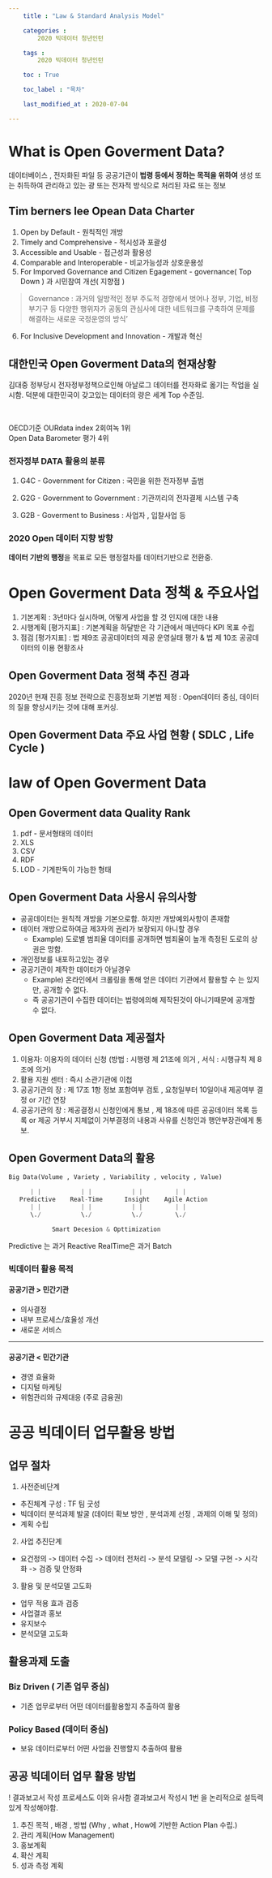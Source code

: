 ```yaml
---
    title : "Law & Standard Analysis Model"

    categories : 
        2020 빅데이터 청년인턴    

    tags :
        2020 빅데이터 청년인턴

    toc : True

    toc_label : "목차"        

    last_modified_at : 2020-07-04

---
```


# What is Open Goverment Data?

데이터베이스 , 전자화된 파일 등 공공기관이 **법령 등에서 정하는 목적을 위하여** 생성 또는 취득하여 관리하고 있는 광 또는 전자적 방식으로 처리된 자료 또는 정보

## Tim berners lee Opean Data Charter 
1. Open by Default - 원칙적인 개방
2. Timely and Comprehensive - 적시성과 포괄성
3. Accessible and Usable - 접근성과 활용성
4. Comparable and Interoperable - 비교가능성과 상호운용성
5. For Imporved Governance and Citizen Egagement - governance( Top Down ) 과 시민참여 개선( 지향점 )
> Governance : 과거의 일방적인 정부 주도적 경향에서 벗어나 정부, 기업, 비정부기구 등 다양한 행위자가 공동의 관심사에 대한 네트워크를 구축하여 문제를 해결하는 새로운 국정운영의 방식’
 6. For Inclusive Development and Innovation - 개발과 혁신
 
 ## 대한민국 Open Goverment Data의 현재상황

 김대중 정부당시 전자정부정책으로인해 아날로그 데이터를 전자화로 옮기는 작업을 실시함. 덕분에 대한민국이 갖고있는 데이터의 량은 세계 Top 수준임.

</br>

OECD기준 OURdata index 2회여녹 1위
</br>Open Data Barometer 평가 4위 

### 전자정부 DATA 활용의 분류

1. G4C - Government for Citizen : 국민을 위한 전자정부 출범

2. G2G - Government to Government : 기관끼리의 전자결제 시스템 구축

3. G2B - Goverment to Business : 사업자 , 입찰사업 등

### 2020 Open 데이터 지향 방향

**데이터 기반의 행정**을 목표로 모든 행정절차를 데이터기반으로 전환중.

# Open Goverment Data 정책 & 주요사업

1. 기본계획 : 3년마다 실시하며, 어떻게 사업을 할 것 인지에 대한 내용
2. 시행계획 [평가지표] : 기본계획을 하달받은 각 기관에서 매년마다 KPI 목표 수립
3. 점검 [평가지표] : 법 제9조 공공데이터의 제공 운영실태 평가 & 법 제 10조 공공데이터의 이용 현황조사

## Open Goverment Data 정책 추진 경과
2020년 현재 진흥 정보 전략으로 진흥정보화 기본법 제정 : Open데이터 중심, 데이터의 질을 향상시키는 것에 대해 포커싱.

## Open Goverment Data 주요 사업 현황 ( SDLC , Life Cycle )


# law of Open Goverment Data
 
 ## Open Goverment data Quality Rank
  1. pdf - 문서형태의 데이터 
  2. XLS 
  3. CSV
  4. RDF
  5. LOD - 기계판독이 가능한 형태

  ## Open Goverment Data 사용시 유의사항
  * 공공데이터는 원칙적 개방을 기본으로함. 하지만 개방예외사항이 존재함
  * 데이터 개방으로하여금 제3자의 권리가 보장되지 아니할 경우 
    * Example) 도로별 범죄율 데이터를 공개하면 범죄율이 높개 측정된 도로의 상권은 망함.
  * 개인정보를 내포하고있는 경우
  * 공공기관이 제작한 데이터가 아닐경우
    * Example) 온라인에서 크롤링을 통해 얻은 데이터 기관에서 활용할 수 는 있지만, 공개할 수 없다.
    * 즉 공공기관이 수집한 데이터는 법령에의해 제작된것이 아니기때문에 공개할 수 없다.
  
  ## Open Goverment Data 제공절차 
  1. 이용자: 이용자의 데이터 신청 (방법 : 시행령 제 21조에 의거 , 서식 : 시행규칙 제 8조에 의거)
  2. 활용 지원 센터 : 즉시 소관기관에 이첩
  3. 공공기관의 장 : 제  17조 1항 정보 포함여부 검토 , 요청일부터 10일이내 제공여부 결정 or 기간 연장
  4. 공공기관의 장 : 제공결정시 신청인에게 통보 , 제 18조에 따른 공공데이터 목록 등록 or 제공 거부시 지체없이 거부결정의 내용과 사유를 신청인과 행안부장관에게 통보.

  ## Open Goverment Data의 활용

  ```python
Big Data(Volume , Variety , Variability , velocity , Value) 

        | |           | |           | |         | |
     Predictive    Real-Time      Insight    Agile Action
        | |           | |           | |         | |
        \./           \./           \./         \./

              Smart Decesion & Opttimization 
```
Predictive 는 과거 Reactive
RealTime은 과거 Batch 

  ### 빅데이터 활용 목적
  #### 공공기관 > 민간기관
  * 의사결정
  * 내부 프로세스/효율성 개선
  * 새로운 서비스 
  ---
  #### 공공기관 < 민간기관
  * 경영 효율화
  * 디지털 마케팅
  * 위험관리와 규제대응 (주로 금융권)

# 공공 빅데이터 업무활용 방법
## 업무 절차
1. 사전준비단계  
  * 추진체계 구성 : TF 팀 굿성
  * 빅데이터 분석과제 발굴 (데이터 확보 방안 , 분석과제 선정 , 과제의 이해 및 정의)
  * 계획 수립
2. 사업 추진단계 
  * 요건정의 -> 데이터 수집 -> 데이터 전처리 -> 분석 모델링 -> 모델 구현 -> 시각화 -> 검증 및 안정화
3. 활용 및 분석모델 고도화
* 업무 적용 효과 검증
* 사업결과 홍보
* 유지보수
* 분석모델 고도화
## 활용과제 도출 
### Biz Driven ( 기존 업무 중심)
* 기존 업무로부터 어떤 데이터를활용할지 추출하여 활용
### Policy Based (데이터 중심)
* 보유 데이터로부터 어떤 사업을 진행할지 추출하여 활용

## 공공 빅데이터 업무 활용 방법
! 결과보고서 작성 프로세스도 이와 유사함 결과보고서 작성시 1번 을 논리적으로 설득력있게 작성해야함.
1. 추진 목적 , 배경 , 방법 (Why , what , How에 기반한 Action Plan 수립.)
2. 관리 계획(How Management)
3. 홍보계획
4. 확산 계획
5. 성과 측정 계획